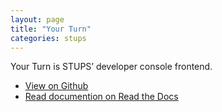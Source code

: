 ```yaml
---
layout: page
title: "Your Turn"
categories: stups
---
```


Your Turn is STUPS’ developer console frontend.

* [View on Github](https://github.com/zalando-stups/yourturn)
* [Read documention on Read the Docs](http://stups.readthedocs.org/en/latest/components/yourturn.html)
